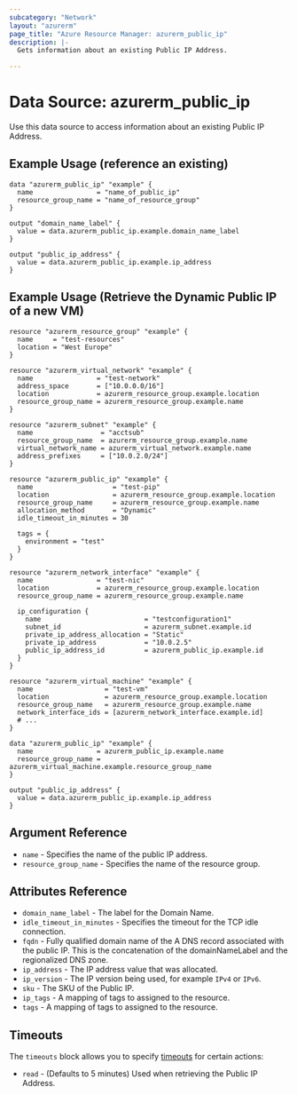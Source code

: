 ```yaml
---
subcategory: "Network"
layout: "azurerm"
page_title: "Azure Resource Manager: azurerm_public_ip"
description: |-
  Gets information about an existing Public IP Address.

---
```


# Data Source: azurerm_public_ip

Use this data source to access information about an existing Public IP Address.

## Example Usage (reference an existing)

```hcl
data "azurerm_public_ip" "example" {
  name                = "name_of_public_ip"
  resource_group_name = "name_of_resource_group"
}

output "domain_name_label" {
  value = data.azurerm_public_ip.example.domain_name_label
}

output "public_ip_address" {
  value = data.azurerm_public_ip.example.ip_address
}
```

## Example Usage (Retrieve the Dynamic Public IP of a new VM)

```hcl
resource "azurerm_resource_group" "example" {
  name     = "test-resources"
  location = "West Europe"
}

resource "azurerm_virtual_network" "example" {
  name                = "test-network"
  address_space       = ["10.0.0.0/16"]
  location            = azurerm_resource_group.example.location
  resource_group_name = azurerm_resource_group.example.name
}

resource "azurerm_subnet" "example" {
  name                 = "acctsub"
  resource_group_name  = azurerm_resource_group.example.name
  virtual_network_name = azurerm_virtual_network.example.name
  address_prefixes     = ["10.0.2.0/24"]
}

resource "azurerm_public_ip" "example" {
  name                    = "test-pip"
  location                = azurerm_resource_group.example.location
  resource_group_name     = azurerm_resource_group.example.name
  allocation_method       = "Dynamic"
  idle_timeout_in_minutes = 30

  tags = {
    environment = "test"
  }
}

resource "azurerm_network_interface" "example" {
  name                = "test-nic"
  location            = azurerm_resource_group.example.location
  resource_group_name = azurerm_resource_group.example.name

  ip_configuration {
    name                          = "testconfiguration1"
    subnet_id                     = azurerm_subnet.example.id
    private_ip_address_allocation = "Static"
    private_ip_address            = "10.0.2.5"
    public_ip_address_id          = azurerm_public_ip.example.id
  }
}

resource "azurerm_virtual_machine" "example" {
  name                  = "test-vm"
  location              = azurerm_resource_group.example.location
  resource_group_name   = azurerm_resource_group.example.name
  network_interface_ids = [azurerm_network_interface.example.id]
  # ...
}

data "azurerm_public_ip" "example" {
  name                = azurerm_public_ip.example.name
  resource_group_name = azurerm_virtual_machine.example.resource_group_name
}

output "public_ip_address" {
  value = data.azurerm_public_ip.example.ip_address
}
```

## Argument Reference

* `name` - Specifies the name of the public IP address.
* `resource_group_name` - Specifies the name of the resource group.


## Attributes Reference

* `domain_name_label` - The label for the Domain Name.
* `idle_timeout_in_minutes` - Specifies the timeout for the TCP idle connection.
* `fqdn` - Fully qualified domain name of the A DNS record associated with the public IP. This is the concatenation of the domainNameLabel and the regionalized DNS zone.
* `ip_address` - The IP address value that was allocated.
* `ip_version` - The IP version being used, for example `IPv4` or `IPv6`.
* `sku` - The SKU of the Public IP.
* `ip_tags` - A mapping of tags to assigned to the resource.
* `tags` - A mapping of tags to assigned to the resource.

## Timeouts

The `timeouts` block allows you to specify [timeouts](https://www.terraform.io/docs/configuration/resources.html#timeouts) for certain actions:

* `read` - (Defaults to 5 minutes) Used when retrieving the Public IP Address.
